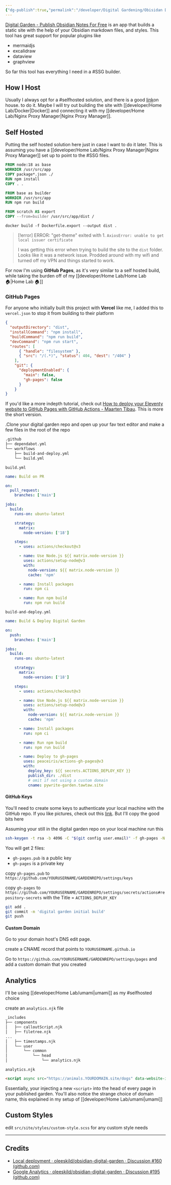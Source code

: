```yaml
---
{"dg-publish":true,"permalink":"/developer/Digital Gardening/Obisidan Digital Garden/","tags":["html","SSG","obsidian","markdown","#selfhosted"]}
---
```


[Digital Garden - Publish Obsidian Notes For Free](https://dg-docs.ole.dev/) is an app that builds a static site with the help of your Obsidian markdown files, and styles. This tool has great support for popular plugins like 
- mermaidjs
- excalidraw
- dataview
- graphview

So far this tool has everything I need in a #SSG builder. 

## How I Host

Usually I always opt for a #selfhosted solution, and there is a good [link](https://github.com/oleeskild/obsidian-digital-garden/discussions/160#discussioncomment-7153146)on house. to do it. Maybe I will try out building the site with [[developer/Home Lab/Docker\|Docker]] and connecting it with my [[developer/Home Lab/Nginx Proxy Manager\|Nginx Proxy Manager]]. 

## Self Hosted

Putting the self hosted solution here just in case I want to do it later. This is assuming you have a [[developer/Home Lab/Nginx Proxy Manager\|Nginx Proxy Manager]] set up to point to the #SSG files.

```dockerfile
FROM node:18 as base
WORKDIR /usr/src/app
COPY package*.json ./
RUN npm install
COPY . .

FROM base as builder
WORKDIR /usr/src/app
RUN npm run build

FROM scratch AS export
COPY --from=builder /usr/src/app/dist /
```

```shell
docker build -f Dockerfile.export --output dist .
```

> [!error] ERROR: "get-theme" exited with 1.
> `AxiosError: unable to get local issuer certificate`
> 
> I was getting this error when trying to build the site to the `dist` folder. Looks like it was a network issue. Prodded around with my wifi and turned off my VPN and things started to work.

For now I'm using **GitHub Pages**, as it's very similar to a self hosted build, while taking the burden off of my [[developer/Home Lab/Home Lab 🏠\|Home Lab 🏠]]

### GitHub Pages

For anyone who initially built this project with **Vercel** like me, I added this to `vercel.json` to stop it from building to their platform

```json
{
  "outputDirectory": "dist",
  "installCommand": "npm install",
  "buildCommand": "npm run build",
  "devCommand": "npm run start",
  "routes": [
      { "handle": "filesystem" },
      { "src": "/(.*)", "status": 404, "dest": "/404" }
    ],
    "git": {
      "deploymentEnabled": {
        "main": false,
        "gh-pages": false
      }
    }
}
```

If you'd like a more indepth tutorial, check out [How to deploy your Eleventy website to GitHub Pages with GitHub Actions - Maarten Tibau](https://maarten.be/blog/20220730/how-to-deploy-your-eleventy-website-to-github-pages-with-github-actions/). This is more the short version.

.Clone your digital garden repo and open up your fav text editor and make a few files in the root of the repo

```bash
.github
├── dependabot.yml
└── workflows
    ├── build-and-deploy.yml
    └── build.yml
```

`build.yml`
```yml
name: Build on PR

on:
  pull_request:
    branches: ['main']

jobs:
  build:
    runs-on: ubuntu-latest

    strategy:
      matrix:
        node-version: ['18']

    steps:
      - uses: actions/checkout@v3

      - name: Use Node.js ${{ matrix.node-version }}
        uses: actions/setup-node@v3
        with:
          node-version: ${{ matrix.node-version }}
          cache: 'npm'

      - name: Install packages
        run: npm ci

      - name: Run npm build
        run: npm run build
```

`build-and-deploy.yml`
```yml
name: Build & Deploy Digital Garden

on:
  push:
    branches: ['main']

jobs:
  build:
    runs-on: ubuntu-latest

    strategy:
      matrix:
        node-version: ['18']

    steps:
      - uses: actions/checkout@v3

      - name: Use Node.js ${{ matrix.node-version }}
        uses: actions/setup-node@v3
        with:
          node-version: ${{ matrix.node-version }}
          cache: 'npm'

      - name: Install packages
        run: npm ci

      - name: Run npm build
        run: npm run build

      - name: Deploy to gh-pages
        uses: peaceiris/actions-gh-pages@v3
        with:
          deploy_key: ${{ secrets.ACTIONS_DEPLOY_KEY }}
          publish_dir: ./dist
          # omit if not using a custom domain
          cname: pywrite-garden.tawtaw.site
```

#### GitHub Keys

You'll need to create some keys to authenticate your local machine with the GitHub repo. If you like pictures, check out this [link](https://github.com/peaceiris/actions-gh-pages#️-create-ssh-deploy-key). But I'll copy the good bits here

Assuming your still in the digital garden repo on your local machine run this

```bash
ssh-keygen -t rsa -b 4096 -C "$(git config user.email)" -f gh-pages -N ""
```

You will get 2 files:

- `gh-pages.pub` is a public key
- `gh-pages` is a private key

copy `gh-pages.pub` to `https://github.com/YOURUSERNAME/GARDENREPO/settings/keys`

copy `gh-pages` to `https://github.com/YOURUSERNAME/GARDENREPO/settings/secrets/actions#repository-secrets` with the Title = `ACTIONS_DEPLOY_KEY`

```bash
git add .
git commit -m 'digital garden initial build'
git push
```

#### Custom Domain

Go to your domain host's DNS edit page. 

create a CNAME record that points to `YOURUSERNAME.github.io`

Go to `https://github.com/YOURUSERNAME/GARDENREPO/settings/pages` and add a custom domain that you created
## Analytics

I'll be using [[developer/Home Lab/umami\|umami]] as my #selfhosted choice

create an `analytics.njk` file 

```bash
_includes
├── components
│   ├── calloutScript.njk
│   ├── filetree.njk
...
│   ├── timestamps.njk
│   └── user
│       └── common
│           └── head
│               └── analytics.njk
```

`analytics.njk`
```html
<script async src="https://animals.YOURDOMAIN.site/dogs" data-website-id="fa4f8c5b-***"></script>
```

Essentially, your injecting a new `<script>` into the head of every page in your published garden. You'll also notice the strange choice of domain name, this explained in my setup of [[developer/Home Lab/umami\|umami]]

## Custom Styles

edit `src/site/styles/custom-style.scss` for any custom style needs

---
## Credits
- [Local deployment · oleeskild/obsidian-digital-garden · Discussion #160 (github.com)](https://github.com/oleeskild/obsidian-digital-garden/discussions/160)
- [Google Analytics · oleeskild/obsidian-digital-garden · Discussion #195 (github.com)](https://github.com/oleeskild/obsidian-digital-garden/discussions/195)